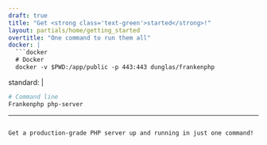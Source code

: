 ```yaml
---
draft: true
title: "Get <strong class='text-green'>started</strong>!"
layout: partials/home/getting_started
overtitle: "One command to run them all"
docker: |
  ```docker
  # Docker
  docker -v $PWD:/app/public -p 443:443 dunglas/frankenphp
  ```
standard: |
  ```bash
  # Command line
  Frankenphp php-server
  ```
---
```

Get a production-grade PHP server up and running in just one command!